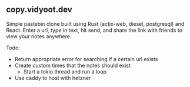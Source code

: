 ## copy.vidyoot.dev

Simple pastebin clone built using Rust (actix-web, diesel, postgresql) and React. Enter a url, type in text, hit send, and share the link with friends to view your notes anywhere.

Todo:

- Return appropriate error for searching if a certain url exists
- Create custom times that the notes should exist
  - Start a tokio thread and run a loop
- Use caddy to host with hetzner
